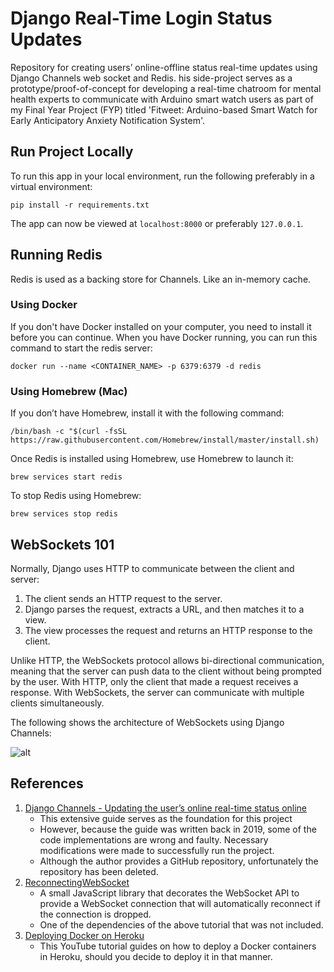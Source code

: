 # Django Real-Time Login Status Updates

Repository for creating users’ online-offline status real-time updates using Django Channels web socket and Redis. his side-project serves as a prototype/proof-of-concept for developing a real-time chatroom for mental health experts to communicate with Arduino smart watch users as part of my Final Year Project (FYP) titled 'Fitweet: Arduino-based Smart Watch for Early Anticipatory Anxiety Notification System'.

## Run Project Locally

To run this app in your local environment, run the following preferably in a virtual environment:

```
pip install -r requirements.txt
```

The app can now be viewed at `localhost:8000` or preferably `127.0.0.1`.

## Running Redis

Redis is used as a backing store for Channels. Like an in-memory cache. 

### Using Docker

If you don't have Docker installed on your computer, you need to install it before you can continue. When you have Docker running, you can run this command to start the redis server:

```
docker run --name <CONTAINER_NAME> -p 6379:6379 -d redis
```

### Using Homebrew (Mac)

If you don’t have Homebrew, install it with the following command:

```
/bin/bash -c "$(curl -fsSL https://raw.githubusercontent.com/Homebrew/install/master/install.sh)
```

Once Redis is installed using Homebrew, use Homebrew to launch it:

```
brew services start redis
```

To stop Redis using Homebrew:

```
brew services stop redis
```

## WebSockets 101

Normally, Django uses HTTP to communicate between the client and server:

1. The client sends an HTTP request to the server.
2. Django parses the request, extracts a URL, and then matches it to a view.
3. The view processes the request and returns an HTTP response to the client.

Unlike HTTP, the WebSockets protocol allows bi-directional communication, meaning that the server can push data to the client without being prompted by the user. With HTTP, only the client that made a request receives a response. With WebSockets, the server can communicate with multiple clients simultaneously. 

The following shows the architecture of WebSockets using Django Channels:

![alt](https://heroku-www-files.s3.amazonaws.com/django-channels/django-wsgi.png)

## References

1. [Django Channels - Updating the user’s online real-time status online](https://itzone.com.vn/en/article/django-channels-for-example-updating-the-users-online-real-time-status-online/)
    - This extensive guide serves as the foundation for this project
    - However, because the guide was written back in 2019, some of the code implementations are wrong and faulty. Necessary modifications were made to successfully run the project.
    - Although the author provides a GitHub repository, unfortunately the repository has been deleted.
2. [ReconnectingWebSocket](https://github.com/joewalnes/reconnecting-websocket)
   - A small JavaScript library that decorates the WebSocket API to provide a WebSocket connection that will automatically reconnect if the connection is dropped.
   - One of the dependencies of the above tutorial that was not included.
3. [Deploying Docker on Heroku](https://www.youtube.com/watch?v=tTwGdUTR5h8)
    - This YouTube tutorial guides on how to deploy a Docker containers in Heroku, should you decide to deploy it in that manner.